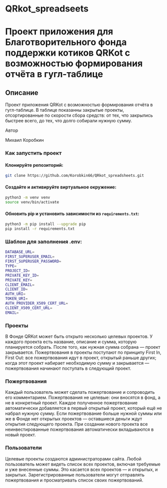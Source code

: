 # QRkot_spreadseets

# Проект приложения для Благотворительного фонда поддержки котиков QRKot с возможностью формирования отчёта в гугл-таблице

## Описание

Проект приложения QRKot с возможностью формирования отчёта в гугл-таблице. В таблице показанны закрытые проекты, отсортированные по скорости сбора средств: от тех, что закрылись быстрее всего, до тех, что долго собирали нужную сумму.

Автор

Михаил Коробкин

### Как запустить проект

#### Клонируйте репозиторий:

```bash
git clone https://github.com/Korobkin66/QRkot_spreadsheets.git
```

 #### Создайте и активируйте виртуальное окружение:

```bash
python3 -m venv venv
source venv/bin/activate 
```

 #### Обновить pip и установить зависимости из ```requirements.txt```:

```bash
python3 -m pip install --upgrade pip
pip install -r requirements.txt
```

### Шаблон для заполнения .env:
```bash
DATABASE_URL=
FIRST_SUPERUSER_EMAIL=
FIRST_SUPERUSER_PASSWORD=
TYPE=
PROJECT_ID=
PRIVATE_KEY_ID=
PRIVATE_KEY=
CLIENT_EMAIL=
CLIENT_ID=
AUTH_URI=
TOKEN_URI=
AUTH_PROVIDER_X509_CERT_URL=
CLIENT_X509_CERT_URL=
EMAIL=
```


### Проекты

В Фонде QRKot может быть открыто несколько целевых проектов. У каждого проекта есть название, описание и сумма, которую планируется собрать. После того, как нужная сумма собрана — проект закрывается.
Пожертвования в проекты поступают по принципу First In, First Out: все пожертвования идут в проект, открытый раньше других; когда этот проект набирает необходимую сумму и закрывается — пожертвования начинают поступать в следующий проект.

 ### Пожертвования

Каждый пользователь может сделать пожертвование и сопроводить его комментарием. Пожертвования не целевые: они вносятся в фонд, а не в конкретный проект. Каждое полученное пожертвование автоматически добавляется в первый открытый проект, который ещё не набрал нужную сумму. Если пожертвование больше нужной суммы или же в Фонде нет открытых проектов — оставшиеся деньги ждут открытия следующего проекта. При создании нового проекта все неинвестированные пожертвования автоматически вкладываются в новый проект.

 ### Пользователи

Целевые проекты создаются администраторами сайта. 
Любой пользователь может видеть список всех проектов, включая требуемые и уже внесенные суммы. Это касается всех проектов — и открытых, и закрытых.
Зарегистрированные пользователи могут отправлять пожертвования и просматривать список своих пожертвований.
